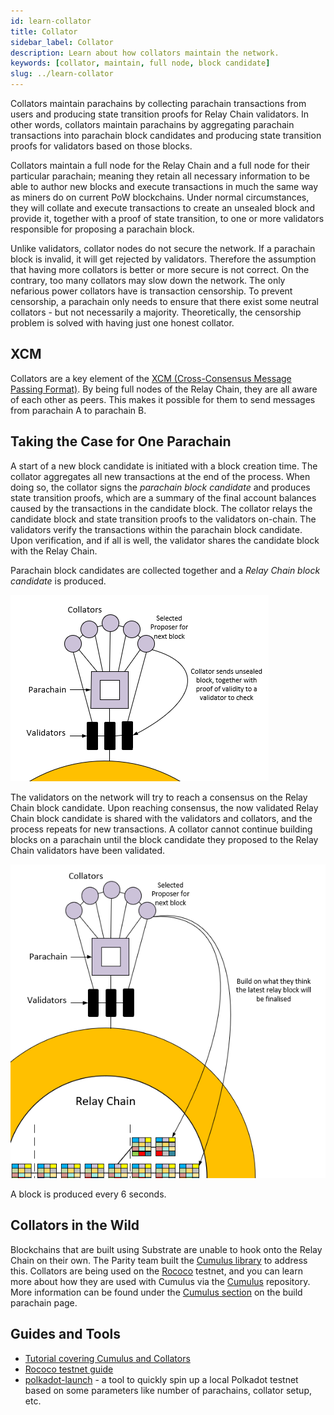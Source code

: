 ```yaml
---
id: learn-collator
title: Collator
sidebar_label: Collator
description: Learn about how collators maintain the network.
keywords: [collator, maintain, full node, block candidate]
slug: ../learn-collator
---
```


Collators maintain parachains by collecting parachain transactions from users and producing state
transition proofs for Relay Chain validators. In other words, collators maintain parachains by
aggregating parachain transactions into parachain block candidates and producing state transition
proofs for validators based on those blocks.

Collators maintain a full node for the Relay Chain and a full node for their particular parachain;
meaning they retain all necessary information to be able to author new blocks and execute
transactions in much the same way as miners do on current PoW blockchains. Under normal
circumstances, they will collate and execute transactions to create an unsealed block and provide
it, together with a proof of state transition, to one or more validators responsible for proposing a
parachain block.

Unlike validators, collator nodes do not secure the network. If a parachain block is invalid, it
will get rejected by validators. Therefore the assumption that having more collators is better or
more secure is not correct. On the contrary, too many collators may slow down the network. The only
nefarious power collators have is transaction censorship. To prevent censorship, a parachain only
needs to ensure that there exist some neutral collators - but not necessarily a majority.
Theoretically, the censorship problem is solved with having just one honest collator.

## XCM

Collators are a key element of the
[XCM (Cross-Consensus Message Passing Format)](learn-xcm.md). By being full nodes of the
Relay Chain, they are all aware of each other as peers. This makes it possible for them to send
messages from parachain A to parachain B.

## Taking the Case for One Parachain

A start of a new block candidate is initiated with a block creation time. The collator aggregates
all new transactions at the end of the process. When doing so, the collator signs the _parachain
block candidate_ and produces state transition proofs, which are a summary of the final account
balances caused by the transactions in the candidate block. The collator relays the candidate block
and state transition proofs to the validators on-chain. The validators verify the transactions
within the parachain block candidate. Upon verification, and if all is well, the validator shares
the candidate block with the Relay Chain.

Parachain block candidates are collected together and a _Relay Chain block candidate_ is produced.

![parachain candidate block diagram](../assets/polkadot-consensus-example-1.png)

The validators on the network will try to reach a consensus on the Relay Chain block candidate. Upon
reaching consensus, the now validated Relay Chain block candidate is shared with the validators and
collators, and the process repeats for new transactions. A collator cannot continue building blocks
on a parachain until the block candidate they proposed to the Relay Chain validators have been
validated.

![Relay Chain candidate block diagram](../assets/polkadot-consensus-example-2.png)

A block is produced every 6 seconds.

## Collators in the Wild

Blockchains that are built using Substrate are unable to hook onto the Relay Chain on their own. The
Parity team built the [Cumulus library](https://github.com/paritytech/cumulus/) to address this.
Collators are being used on the
[Rococo](../build/build-parachains.md##testing-a-parachains:-rococo-testnet) testnet, and you can
learn more about how they are used with Cumulus via the
[Cumulus](https://github.com/paritytech/cumulus/) repository. More information can be found under
the [Cumulus section](../build/build-parachains.md###cumulus) on the build parachain page.

## Guides and Tools

- [Tutorial covering Cumulus and Collators](https://docs.substrate.io/tutorials/connect-other-chains/)
- [Rococo testnet guide](../build/build-parachains.md##testing-a-parachains:-rococo-testnet)
- [polkadot-launch](https://github.com/shawntabrizi/polkadot-launch) - a tool to quickly spin up a
  local Polkadot testnet based on some parameters like number of parachains, collator setup, etc.
